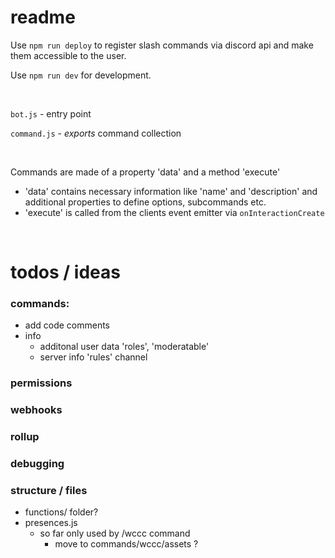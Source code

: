 # readme

Use `npm run deploy` to register slash commands via discord api and make them accessible to the user.

Use `npm run dev` for development.

<br>

`bot.js` - entry point

`command.js` - *exports* command collection

<br>

Commands are made of a property 'data' and a method 'execute'
* 'data' contains necessary information like 'name' and 'description' and additional properties to define options, subcommands etc.
* 'execute' is called from the clients event emitter via `onInteractionCreate`

<br>

# todos / ideas

### commands:
* add code comments
* info
	- additonal user data 'roles', 'moderatable'
	- server info 'rules' channel

### permissions
### webhooks
### rollup
### debugging

### structure / files
* functions/ folder?
* presences.js
  - so far only used by /wccc command
	- move to commands/wccc/assets ?
